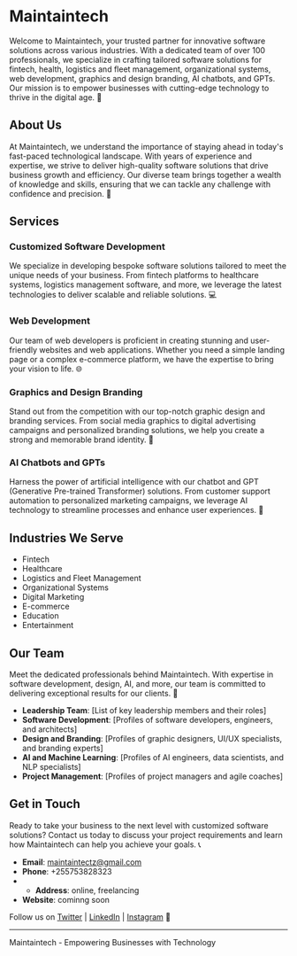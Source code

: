 # Maintaintech

Welcome to Maintaintech, your trusted partner for innovative software solutions across various industries. With a dedicated team of over 100 professionals, we specialize in crafting tailored software solutions for fintech, health, logistics and fleet management, organizational systems, web development, graphics and design branding, AI chatbots, and GPTs. Our mission is to empower businesses with cutting-edge technology to thrive in the digital age. 🚀

## About Us

At Maintaintech, we understand the importance of staying ahead in today's fast-paced technological landscape. With years of experience and expertise, we strive to deliver high-quality software solutions that drive business growth and efficiency. Our diverse team brings together a wealth of knowledge and skills, ensuring that we can tackle any challenge with confidence and precision. 💼

## Services

### Customized Software Development
We specialize in developing bespoke software solutions tailored to meet the unique needs of your business. From fintech platforms to healthcare systems, logistics management software, and more, we leverage the latest technologies to deliver scalable and reliable solutions. 💻

### Web Development
Our team of web developers is proficient in creating stunning and user-friendly websites and web applications. Whether you need a simple landing page or a complex e-commerce platform, we have the expertise to bring your vision to life. 🌐

### Graphics and Design Branding
Stand out from the competition with our top-notch graphic design and branding services. From social media graphics to digital advertising campaigns and personalized branding solutions, we help you create a strong and memorable brand identity. 🎨

### AI Chatbots and GPTs
Harness the power of artificial intelligence with our chatbot and GPT (Generative Pre-trained Transformer) solutions. From customer support automation to personalized marketing campaigns, we leverage AI technology to streamline processes and enhance user experiences. 🤖

## Industries We Serve

- Fintech
- Healthcare
- Logistics and Fleet Management
- Organizational Systems
- Digital Marketing
- E-commerce
- Education
- Entertainment

## Our Team

Meet the dedicated professionals behind Maintaintech. With expertise in software development, design, AI, and more, our team is committed to delivering exceptional results for our clients. 🌟

- **Leadership Team**: [List of key leadership members and their roles]
- **Software Development**: [Profiles of software developers, engineers, and architects]
- **Design and Branding**: [Profiles of graphic designers, UI/UX specialists, and branding experts]
- **AI and Machine Learning**: [Profiles of AI engineers, data scientists, and NLP specialists]
- **Project Management**: [Profiles of project managers and agile coaches]

## Get in Touch

Ready to take your business to the next level with customized software solutions? Contact us today to discuss your project requirements and learn how Maintaintech can help you achieve your goals. 📞

- **Email**: maintaintectz@gmail.com
- **Phone**: +255753828323
- - **Address**: online, freelancing 
- **Website**: cominng soon

Follow us on [Twitter](https://twitter.com/maintaintechtz) | [LinkedIn](https://www.linkedin.com/company/maintaintechtz) | [Instagram](https://www.instagram.com/maintaintechtz) 📱

---
Maintaintech - Empowering Businesses with Technology
